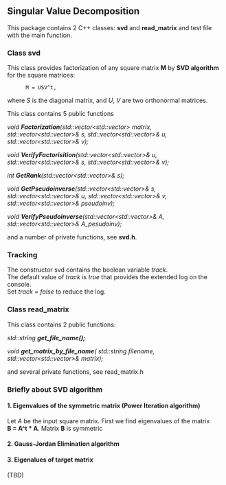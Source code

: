## Singular Value Decomposition

This package contains 2 C++ classes: **svd**  and **read_matrix**  and test file with the main function.

### Class svd

This class provides factorization of any square matrix **M** by **SVD algorithm** for the square matrices:   

          M = USV^t,
	  
where _S_ is the diagonal matrix, and _U_, _V_ are two orthonormal matrices.  

 This class contains 5 public functions   
   
_void **Factorization**(std::vector<std::vector<double>> matrix, std::vector<std::vector<double>>& s,
                    std::vector<std::vector<double>>& u, std::vector<std::vector<double>>& v);_
    
_void **VerifyFactorisition**(std::vector<std::vector<double>>& u, std::vector<std::vector<double>>& s,
		std::vector<std::vector<double>>& v);_   
    
_int **GetRank**(std::vector<std::vector<double>>& s);_

_void **GetPseudoinverse**(std::vector<std::vector<double>>&  s,
		std::vector<std::vector<double>>&  u, std::vector<std::vector<double>>&  v,
		std::vector<std::vector<double>>&  pseudoinv);_
    
_void **VerifyPseudoinverse**(std::vector<std::vector<double>>& A, 
		std::vector<std::vector<double>>& A_pesudoinv);_

and a number of private functions, see **svd.h**.

### Tracking

The constructor svd contains the boolean variable _track_.    
The default value of _track_ is _true_ that provides the extended log on the console.     
Set _track = false_ to reduce the log.     


### Class read_matrix

This class contains 2 public functions:
   
_std::string **get_file_name();**_

_void **get_matrix_by_file_name**(
      std::string filename, std::vector<std::vector<double>>& matrix);_
	
and several private functions, see read_matrix.h

### Briefly about SVD algorithm

#### 1. Eigenvalues of the symmetric matrix (Power Iteration algorithm)

Let _A_ be the input square matrix. First we find eigenvalues of the matrix   
   **B = A^t * A**.  Matrix **B** is symmetric
   
#### 2. Gauss-Jordan Elimination algorithm

#### 3. Eigenalues of target matrix 

(TBD)



	







